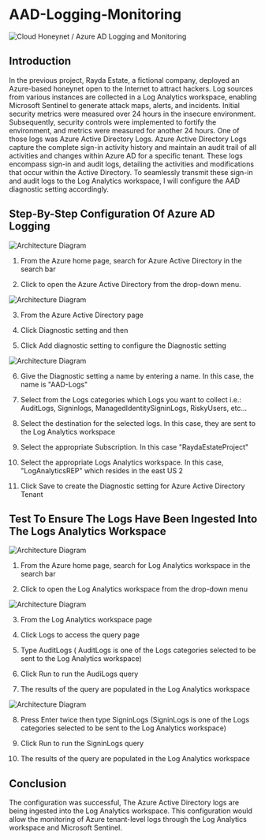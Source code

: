 # AAD-Logging-Monitoring

![Cloud Honeynet / Azure AD Logging and Monitoring](https://i.imgur.com/AYBRGCy.jpg)

## Introduction

In the previous project, Rayda Estate, a fictional company, deployed an Azure-based honeynet open to the Internet to attract  hackers. Log sources from various instances are collected in a Log Analytics workspace, enabling Microsoft Sentinel to generate attack maps, alerts, and incidents. Initial security metrics were measured over 24 hours in the insecure environment. Subsequently, security controls were implemented to fortify the environment, and metrics were measured for another 24 hours. One of those logs was Azure Active Directory Logs.
Azure Active Directory Logs capture the complete sign-in activity history and maintain an audit trail of all activities and changes within Azure AD for a specific tenant. These logs encompass sign-in and audit logs, detailing the activities and modifications that occur within the Active Directory. To seamlessly transmit these sign-in and audit logs to the Log Analytics workspace, I will configure the AAD diagnostic setting accordingly.

## Step-By-Step Configuration Of Azure AD Logging

![Architecture Diagram](https://i.imgur.com/46gTdRp.jpg)

1. From the Azure home page, search for Azure Active Directory in the search bar

2. Click to open the  Azure Active Directory from the drop-down menu.

![Architecture Diagram](https://i.imgur.com/EyoWCbk.jpg)

3. From the Azure Active Directory page

4. Click Diagnostic setting and then

5. Click Add diagnostic setting to configure the Diagnostic setting

![Architecture Diagram](https://i.imgur.com/B8fuY7a.jpg)

6. Give the Diagnostic setting a name by entering a name. In this case, the name is "AAD-Logs"

7. Select from the Logs categories which Logs you want to collect
  i.e.: AuditLogs, Signinlogs, ManagedIdentitySigninLogs, RiskyUsers, etc...
  
8. Select the destination for the selected logs. In this case, they are sent to the
  Log Analytics workspace
  
9. Select the appropriate Subscription. In this case "RaydaEstateProject"

10. Select the appropriate Logs Analytics workspace. In this case, "LogAnalyticsREP" 
  which resides in the east US 2
  
11. Click Save to create the Diagnostic setting for Azure Active Directory Tenant

## Test To Ensure The Logs Have Been Ingested Into The Logs Analytics Workspace

![Architecture Diagram](https://i.imgur.com/DpfQEML.jpg)

1. From the Azure home page, search for Log Analytics workspace in the search bar

2. Click to open the Log Analytics workspace from the drop-down menu

![Architecture Diagram](https://i.imgur.com/sm0qinX.jpg)

3. From the Log Analytics workspace page

4. Click Logs to access the query page 

5. Type AuditLogs ( AuditLogs is one of the Logs categories selected to be sent to the 
  Log Analytics workspace)

6. Click Run to run the AudiLogs query 

7. The results of the query are populated in the Log Analytics workspace 

![Architecture Diagram](https://i.imgur.com/xTOccA0.jpg)

8. Press Enter twice then type SigninLogs (SigninLogs is one of the Logs 
  categories selected to be sent to the Log Analytics workspace)

9. Click Run to run the SigninLogs query

10. The results of the query are populated in the Log Analytics workspace

## Conclusion
The configuration was successful, The Azure Active Directory logs are being ingested into the Log Analytics workspace. This configuration would allow the monitoring of Azure tenant-level logs through the Log Analytics workspace and Microsoft Sentinel. 
